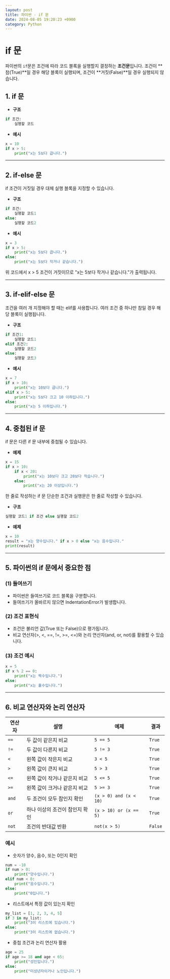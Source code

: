 ```yaml
---
layout: post
title: 파이썬 - if 문
date: 2024-08-05 19:20:23 +0900
category: Python
---
```

# if 문

파이썬의 `if`문은 조건에 따라 코드 블록을 실행할지 결정하는 **조건문**입니다. 조건이 **참(True)**일 경우 해당 블록이 실행되며, 조건이 **거짓(False)**일 경우 실행되지 않습니다.

## 1. if 문

- **구조**
```python
if 조건:
    실행할 코드
```

- **예시**
```python
x = 10
if x > 5:
    print("x는 5보다 큽니다.")
```

---

## 2. if-else 문

if 조건이 거짓일 경우 대체 실행 블록을 지정할 수 있습니다.

- **구조**
```python
if 조건:
    실행할 코드1
else:
    실행할 코드2
```

- **예시**
```python
x = 3
if x > 5:
    print("x는 5보다 큽니다.")
else:
    print("x는 5보다 작거나 같습니다.")
```

위 코드에서 x > 5 조건이 거짓이므로 "x는 5보다 작거나 같습니다."가 출력됩니다.

---

## 3. if-elif-else 문

조건을 여러 개 지정해야 할 때는 elif를 사용합니다. 여러 조건 중 하나만 참일 경우 해당 블록이 실행됩니다.

- **구조**
```python
if 조건1:
    실행할 코드1
elif 조건2:
    실행할 코드2
else:
    실행할 코드3
```

- **예시**
```python
x = 7
if x > 10:
    print("x는 10보다 큽니다.")
elif x > 5:
    print("x는 5보다 크고 10 이하입니다.")
else:
    print("x는 5 이하입니다.")
```


---

## 4. 중첩된 if 문

if 문은 다른 if 문 내부에 중첩될 수 있습니다.

- **예제**
```python
x = 15
if x > 10:
    if x < 20:
        print("x는 10보다 크고 20보다 작습니다.")
    else:
        print("x는 20 이상입니다.")
```

한 줄로 작성하는 if 문
단순한 조건과 실행문은 한 줄로 작성할 수 있습니다.

- **구조**
```python
실행할 코드1 if 조건 else 실행할 코드2
```

- **예제**
```python
x = 10
result = "x는 양수입니다." if x > 0 else "x는 음수입니다."
print(result)
```

---

## 5. 파이썬의 if 문에서 중요한 점

### (1) 들여쓰기
 - 파이썬은 들여쓰기로 코드 블록을 구분합니다.
 - 들여쓰기가 올바르지 않으면 IndentationError가 발생합니다.

### (2) 조건 표현식
 - 조건은 불리언 값(True 또는 False)으로 평가됩니다.
 - 비교 연산자(>, <, ==, !=, >=, <=)와 논리 연산자(and, or, not)를 활용할 수 있습니다.

### (3) 조건 예시
```python
x = 5
if x % 2 == 0:
    print("x는 짝수입니다.")
else:
    print("x는 홀수입니다.")
```

---

## 6. 비교 연산자와 논리 연산자

| 연산자   | 설명                     | 예제                       | 결과   |
|----------|--------------------------|----------------------------|--------|
| `==`     | 두 값이 같은지 비교       | `5 == 5`                  | `True` |
| `!=`     | 두 값이 다른지 비교       | `5 != 3`                  | `True` |
| `<`      | 왼쪽 값이 작은지 비교     | `3 < 5`                   | `True` |
| `>`      | 왼쪽 값이 큰지 비교       | `5 > 3`                   | `True` |
| `<=`     | 왼쪽 값이 작거나 같은지 비교 | `5 <= 5`                 | `True` |
| `>=`     | 왼쪽 값이 크거나 같은지 비교 | `5 >= 3`                 | `True` |
| `and`    | 두 조건이 모두 참인지 확인 | `(x > 0) and (x < 10)`    | `True` |
| `or`     | 하나 이상의 조건이 참인지 확인 | `(x > 10) or (x == 5)`  | `True` |
| `not`    | 조건의 반대값 반환        | `not(x > 5)`              | `False` |

### 예시
 - 숫자가 양수, 음수, 또는 0인지 확인
```python
num = -10
if num > 0:
    print("양수입니다.")
elif num < 0:
    print("음수입니다.")
else:
    print("0입니다.")
```

 - 리스트에서 특정 값이 있는지 확인
```python
my_list = [1, 2, 3, 4, 5]
if 3 in my_list:
    print("3이 리스트에 있습니다.")
else:
    print("3이 리스트에 없습니다.")
```

 - 중첩 조건과 논리 연산자 활용
```python
age = 25
if age >= 18 and age < 65:
    print("성인입니다.")
else:
    print("미성년자이거나 노인입니다.")
```